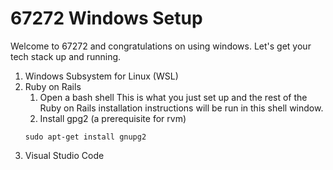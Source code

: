 # 67272 Windows Setup
Welcome to 67272 and congratulations on using windows. Let's get your tech stack up and running.

1) Windows Subsystem for Linux (WSL)
2) Ruby on Rails
    1) Open a bash shell
    This is what you just set up and the rest of the Ruby on Rails installation instructions will be run in this shell window.
    2) Install gpg2 (a prerequisite for rvm)
    ```
    sudo apt-get install gnupg2
    ```
3) Visual Studio Code
